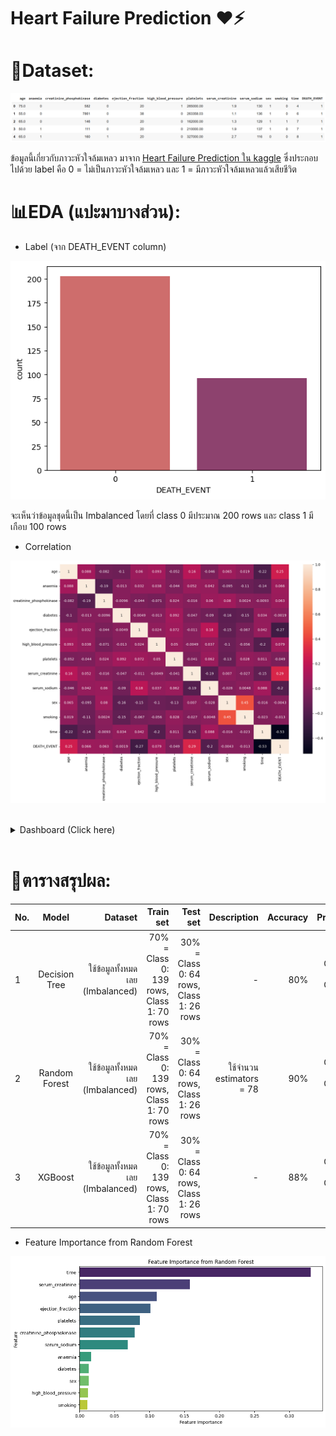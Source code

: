 # Heart Failure Prediction ❤⚡
 
# 📁Dataset:

<p align="center">
    <img src="https://github.com/mill-ornrakorn/Heart-Failure-Prediction/blob/main/pic%20for%20readme/dataset.png?raw=true" alt= "dataset" >
</p>

ข้อมูลนี้เกี่ยวกับภาวะหัวใจล้มเหลว มาจาก [Heart Failure Prediction ใน kaggle](https://www.kaggle.com/datasets/bhavikjikadara/heart-failure-prediction) ซึ่งประกอบไปด้วย label คือ 0 = ไม่เป็นภาวะหัวใจล้มเหลว และ 1 = มีภาวะหัวใจล้มเหลวแล้วเสียชีวิต

# 📊EDA (แปะมาบางส่วน):

- Label (จาก DEATH_EVENT column)
<p align="center">
    <img src="https://github.com/mill-ornrakorn/Heart-Failure-Prediction/blob/main/pic%20for%20readme/DEATH_EVENT_plot.png?raw=true" alt= "DEATH_EVENT_plot" >
</p>

จะเห็นว่าข้อมูลชุดนี้เป็น Imbalanced โดยที่ class 0 มีประมาณ 200 rows และ class 1 มีเกือบ 100 rows

- Correlation
<p align="center">
    <img src="https://github.com/mill-ornrakorn/Heart-Failure-Prediction/blob/main/pic%20for%20readme/corr.png?raw=true" alt= "corr" >
</p>

</br>

<details>
    <summary>Dashboard (Click here)</summary>
    <p align="center">
        <img src="https://github.com/mill-ornrakorn/Heart-Failure-Prediction/blob/main/pic%20for%20readme/dashboard.png?raw=true" alt= "dashboard" >
    </p>

<details>
    <summary>Dashboard filter by Class0 (Click here)</summary>
    <p align="center">
        <img src="https://github.com/mill-ornrakorn/Heart-Failure-Prediction/blob/main/pic%20for%20readme/dashboard_filterbyClass0.png?raw=true" alt= "dashboard_filterbyClass0" >
    </p>


</details>

<details>
    <summary>Dashboard filter by Class1 (Click here)</summary>
    <p align="center">
        <img src="https://github.com/mill-ornrakorn/Heart-Failure-Prediction/blob/main/pic%20for%20readme/dashboard_filterbyClass1.png?raw=true" alt= "dashboard_filterbyClass1" >
    </p>


</details>

หมายเหตุ: ใน powerbi ไม่มี Histogram มาให้ แต่มีส่วนเสริมให้ใช้แทน อาจทำให้กราฟดูยากบ้าง การดู Dashboard เลยแนะนำให้เปิดไฟล์ของ powerbi ดู จะดูได้ง่ายกว่าแบบรูปนะคะ

</details>

</br>



# 📝ตารางสรุปผล:

| No. |      Model         |         Dataset            |    Train set | Test set    | Description | Accuracy | Precision | Recall |  F1-Score | AUC |
|-----|:------------------:|---------------------------:|---------:|-----:|-----:|-----:|-----:|------:|------:|------:|
| 1   |    Decision Tree    |  ใช้ข้อมูลทั้งหมดเลย (Imbalanced)  | 70% = Class 0: 139 rows, Class 1: 70 rows |  30% = Class 0: 64 rows, Class 1: 26 rows | - | 80% | Class 0: 88%, Class 1: 63% | Class 0: 83%, Class 1: 73%  | Class 0: 85%, Class 1: 68%  | 78%
| 2   |   Random Forest    |  ใช้ข้อมูลทั้งหมดเลย (Imbalanced)  | 70% = Class 0: 139 rows, Class 1: 70 rows |  30% = Class 0: 64 rows, Class 1: 26 rows | ใช้จำนวน estimators = 78 | 90% | Class 0: 94%, Class 1: 81% | Class 0: 92%, Class 1: 85%  | Class 0: 93%, Class 1: 83%  | 94%
| 3   |   XGBoost    |  ใช้ข้อมูลทั้งหมดเลย (Imbalanced)  | 70% = Class 0: 139 rows, Class 1: 70 rows |  30% = Class 0: 64 rows, Class 1: 26 rows | - | 88% | Class 0: 93%, Class 1: 76% | Class 0: 89%, Class 1: 85%  | Class 0: 91%, Class 1: 80%  | 93%


- Feature Importance from Random Forest
<p align="center">
    <img src="https://github.com/mill-ornrakorn/Heart-Failure-Prediction/blob/main/pic%20for%20readme/FeatureImportance.png?raw=true" alt= "Feature Importance" >
</p>

